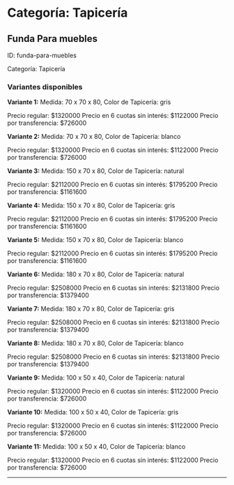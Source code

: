 # Categoría: Tapicería

## Funda Para muebles

ID: funda-para-muebles

Categoría: Tapicería

### Variantes disponibles

**Variante 1:** Medida: 70 x 70 x 80, Color de Tapicería: gris

Precio regular: $1320000
Precio en 6 cuotas sin interés: $1122000
Precio por transferencia: $726000


**Variante 2:** Medida: 70 x 70 x 80, Color de Tapicería: blanco

Precio regular: $1320000
Precio en 6 cuotas sin interés: $1122000
Precio por transferencia: $726000


**Variante 3:** Medida: 150 x 70 x 80, Color de Tapicería: natural

Precio regular: $2112000
Precio en 6 cuotas sin interés: $1795200
Precio por transferencia: $1161600


**Variante 4:** Medida: 150 x 70 x 80, Color de Tapicería: gris

Precio regular: $2112000
Precio en 6 cuotas sin interés: $1795200
Precio por transferencia: $1161600


**Variante 5:** Medida: 150 x 70 x 80, Color de Tapicería: blanco

Precio regular: $2112000
Precio en 6 cuotas sin interés: $1795200
Precio por transferencia: $1161600


**Variante 6:** Medida: 180 x 70 x 80, Color de Tapicería: natural

Precio regular: $2508000
Precio en 6 cuotas sin interés: $2131800
Precio por transferencia: $1379400


**Variante 7:** Medida: 180 x 70 x 80, Color de Tapicería: gris

Precio regular: $2508000
Precio en 6 cuotas sin interés: $2131800
Precio por transferencia: $1379400


**Variante 8:** Medida: 180 x 70 x 80, Color de Tapicería: blanco

Precio regular: $2508000
Precio en 6 cuotas sin interés: $2131800
Precio por transferencia: $1379400


**Variante 9:** Medida: 100 x 50 x 40, Color de Tapicería: natural

Precio regular: $1320000
Precio en 6 cuotas sin interés: $1122000
Precio por transferencia: $726000


**Variante 10:** Medida: 100 x 50 x 40, Color de Tapicería: gris

Precio regular: $1320000
Precio en 6 cuotas sin interés: $1122000
Precio por transferencia: $726000


**Variante 11:** Medida: 100 x 50 x 40, Color de Tapicería: blanco

Precio regular: $1320000
Precio en 6 cuotas sin interés: $1122000
Precio por transferencia: $726000


---

